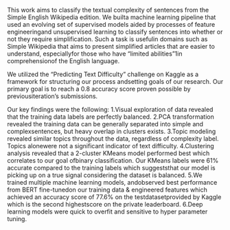 This work aims to classify the textual complexity of sentences from the Simple English Wikipedia edition. We builta machine learning pipeline that used an evolving set of supervised models aided by processes of feature engineeringand unsupervised learning to classify sentences into whether or not they require simplification. Such a task is usefulin domains such as Simple Wikipedia that aims to present simplified articles that are easier to understand, especiallyfor those who  have “limited abilities”1in comprehensionof the English language.

We utilized the “Predicting Text Difficulty” challenge on Kaggle as a framework for structuring our process andsetting goals of our research. Our primary goal is to reach a 0.8 accuracy score proven possible by previousiteration’s submissions.

Our key findings were the following:
1.Visual exploration of data revealed that the training data labels are perfectly balanced.
2.PCA transformation revealed the training data can be generally separated into simple and complexsentences, but heavy overlap in clusters exists.
3.Topic modeling revealed similar topics throughout the data, regardless of complexity label. Topics alonewere not a significant indicator of text difficulty.
4.Clustering analysis revealed that a 2-cluster KMeans model performed best which correlates to our goal ofbinary classification. Our KMeans labels were 61% accurate compared to the training labels which suggeststhat our model is picking up on a true signal considering the dataset is balanced.
5.We trained multiple machine learning models, andobserved best performance from BERT fine-tunedon our training data & engineered features which achieved an accuracy score of 77.6% on the testdatasetprovided by Kaggle which is the second highestscore on the private leaderboard.
6.Deep learning models were quick to overfit and sensitive to hyper parameter tuning.